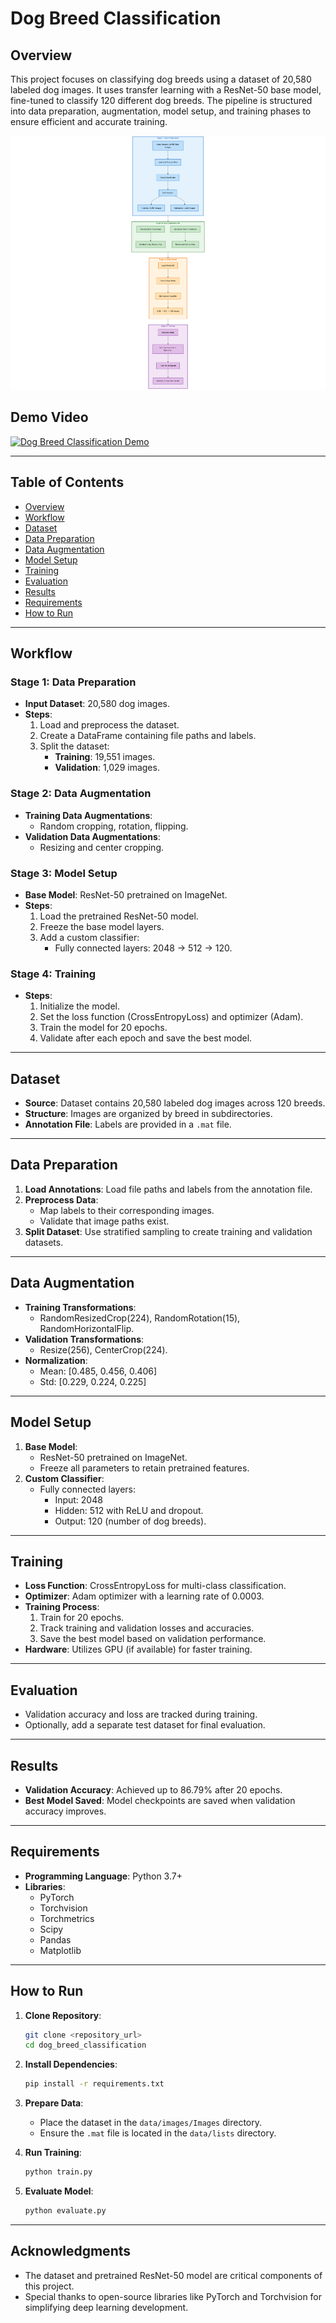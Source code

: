 # Dog Breed Classification

## Overview
This project focuses on classifying dog breeds using a dataset of 20,580 labeled dog images. It uses transfer learning with a ResNet-50 base model, fine-tuned to classify 120 different dog breeds. The pipeline is structured into data preparation, augmentation, model setup, and training phases to ensure efficient and accurate training.

![Workflow Diagram](Flow_Diagram.png)

## Demo Video
[![Dog Breed Classification Demo](https://img.youtube.com/vi/6DEtuHs3t3k/maxresdefault.jpg)](https://youtu.be/6DEtuHs3t3k)



---

## Table of Contents
- [Overview](#overview)
- [Workflow](#workflow)
- [Dataset](#dataset)
- [Data Preparation](#data-preparation)
- [Data Augmentation](#data-augmentation)
- [Model Setup](#model-setup)
- [Training](#training)
- [Evaluation](#evaluation)
- [Results](#results)
- [Requirements](#requirements)
- [How to Run](#how-to-run)

---

## Workflow
### **Stage 1: Data Preparation**
- **Input Dataset**: 20,580 dog images.
- **Steps**:
  1. Load and preprocess the dataset.
  2. Create a DataFrame containing file paths and labels.
  3. Split the dataset:
     - **Training**: 19,551 images.
     - **Validation**: 1,029 images.

### **Stage 2: Data Augmentation**
- **Training Data Augmentations**:
  - Random cropping, rotation, flipping.
- **Validation Data Augmentations**:
  - Resizing and center cropping.

### **Stage 3: Model Setup**
- **Base Model**: ResNet-50 pretrained on ImageNet.
- **Steps**:
  1. Load the pretrained ResNet-50 model.
  2. Freeze the base model layers.
  3. Add a custom classifier:
     - Fully connected layers: 2048 → 512 → 120.

### **Stage 4: Training**
- **Steps**:
  1. Initialize the model.
  2. Set the loss function (CrossEntropyLoss) and optimizer (Adam).
  3. Train the model for 20 epochs.
  4. Validate after each epoch and save the best model.

---

## Dataset
- **Source**: Dataset contains 20,580 labeled dog images across 120 breeds.
- **Structure**: Images are organized by breed in subdirectories.
- **Annotation File**: Labels are provided in a `.mat` file.

---

## Data Preparation
1. **Load Annotations**: Load file paths and labels from the annotation file.
2. **Preprocess Data**:
   - Map labels to their corresponding images.
   - Validate that image paths exist.
3. **Split Dataset**: Use stratified sampling to create training and validation datasets.

---

## Data Augmentation
- **Training Transformations**:
  - RandomResizedCrop(224), RandomRotation(15), RandomHorizontalFlip.
- **Validation Transformations**:
  - Resize(256), CenterCrop(224).
- **Normalization**:
  - Mean: [0.485, 0.456, 0.406]
  - Std: [0.229, 0.224, 0.225]

---

## Model Setup
1. **Base Model**:
   - ResNet-50 pretrained on ImageNet.
   - Freeze all parameters to retain pretrained features.
2. **Custom Classifier**:
   - Fully connected layers:
     - Input: 2048
     - Hidden: 512 with ReLU and dropout.
     - Output: 120 (number of dog breeds).

---

## Training
- **Loss Function**: CrossEntropyLoss for multi-class classification.
- **Optimizer**: Adam optimizer with a learning rate of 0.0003.
- **Training Process**:
  1. Train for 20 epochs.
  2. Track training and validation losses and accuracies.
  3. Save the best model based on validation performance.
- **Hardware**: Utilizes GPU (if available) for faster training.

---

## Evaluation
- Validation accuracy and loss are tracked during training.
- Optionally, add a separate test dataset for final evaluation.

---

## Results
- **Validation Accuracy**: Achieved up to 86.79% after 20 epochs.
- **Best Model Saved**: Model checkpoints are saved when validation accuracy improves.

---

## Requirements
- **Programming Language**: Python 3.7+
- **Libraries**:
  - PyTorch
  - Torchvision
  - Torchmetrics
  - Scipy
  - Pandas
  - Matplotlib

---

## How to Run
1. **Clone Repository**:
   ```bash
   git clone <repository_url>
   cd dog_breed_classification
   ```

2. **Install Dependencies**:
   ```bash
   pip install -r requirements.txt
   ```

3. **Prepare Data**:
   - Place the dataset in the `data/images/Images` directory.
   - Ensure the `.mat` file is located in the `data/lists` directory.

4. **Run Training**:
   ```bash
   python train.py
   ```

5. **Evaluate Model**:
   ```bash
   python evaluate.py
   ```

---

## Acknowledgments
- The dataset and pretrained ResNet-50 model are critical components of this project.
- Special thanks to open-source libraries like PyTorch and Torchvision for simplifying deep learning development.

